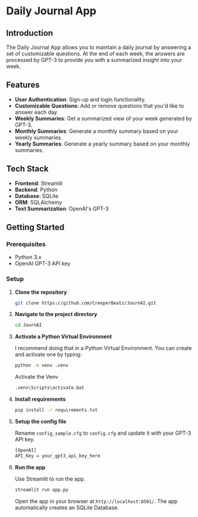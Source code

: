 # Daily Journal App

## Introduction

The Daily Journal App allows you to maintain a daily journal by answering a set of customizable questions. At the end of each week, the answers are processed by GPT-3 to provide you with a summarized insight into your week.

## Features

- **User Authentication**: Sign-up and login functionality.
- **Customizable Questions**: Add or remove questions that you'd like to answer each day.
- **Weekly Summaries**: Get a summarized view of your week generated by GPT-3.
- **Monthly Summaries**: Generate a monthly summary based on your weekly summaries.
- **Yearly Summaries**: Generate a yearly summary based on your monthly summaries.

## Tech Stack

- **Frontend**: Streamlit
- **Backend**: Python
- **Database**: SQLite
- **ORM**: SQLAlchemy
- **Text Summarization**: OpenAI's GPT-3

## Getting Started

### Prerequisites

- Python 3.x
- OpenAI GPT-3 API key

### Setup

1. **Clone the repository**
    ```bash
    git clone https://github.com/CreeperBeatz/JournAI.git
    ```

2. **Navigate to the project directory**
    ```bash
    cd JournAI
    ```

3. **Activate a Python Virtual Environment**

    I recommend doing that in a Python Virtual Environment. You can create and
    activate one by typing:
    ```bash
   python -m venv .venv
   ```
   Activate the Venv
    ```bash
   .venv\Scripts\activate.bat
   ```
   
4. **Install requirements**
    ```bash
    pip install -r requirements.txt
    ```

5. **Setup the config file**

    Rename `config_sample.cfg` to `config.cfg` and update it with your GPT-3 API key.

    ```bash
    [OpenAI]
    API_Key = your_gpt3_api_key_here

6. **Run the app**

    Use Streamlit to run the app.
    ```bash
    streamlit run app.py
    ```

    Open the app in your browser at `http://localhost:8501/`.
    The app automatically creates an SQLite Database.